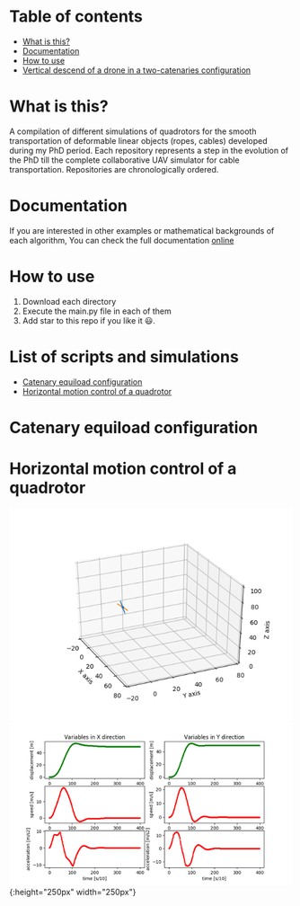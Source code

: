 # Table of contents
- [What is this?](#What-is-this)
- [Documentation](#Documentation)
- [How to use](#How-to-use)
- [Vertical descend of a drone in a two-catenaries configuration](#vertical-descend-of-a-drone-in-a-two-catenaries-configuration)



# What is this?
A compilation of different simulations of quadrotors for the smooth transportation of 
deformable linear objects (ropes, cables) developed during my PhD period. Each repository 
represents a step in the evolution of the PhD till the complete collaborative UAV simulator 
for cable transportation. Repositories are chronologically ordered.

# Documentation
If you are interested in other examples or mathematical backgrounds of each algorithm,
You can check the full documentation [online](https://addi.ehu.es/bitstream/handle/10810/21886/TESIS_ESTEVEZ_SANZ_JULIAN.pdf?sequence=1&isAllowed=y)

# How to use
1. Download each directory
2. Execute the main.py file in each of them
3. Add star to this repo if you like it 😃.

# List of scripts and simulations
- [Catenary equiload configuration](#Catenary-equiload-configuration)
- [Horizontal motion control of a quadrotor](#Horizontal-motion-control-of-a-quadrotor)

# Catenary equiload configuration

# Horizontal motion control of a quadrotor
![3D Visualization](https://github.com/Julestevez/Quadrotor-simulator/blob/master/Horizontal%20control%20of%20a%20quadrotor/3d%20projection.png)
![Control of a single UAV in X-Y directions](https://github.com/Julestevez/Quadrotor-simulator/blob/master/Horizontal%20control%20of%20a%20quadrotor/Horizontal%20motion.png) {:height="250px" width="250px"}
